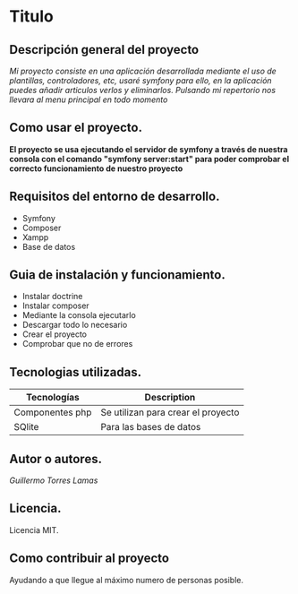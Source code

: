 # Titulo

## Descripción general del proyecto

*Mi proyecto consiste en una aplicación desarrollada mediante el uso de plantillas, controladores, etc, usaré symfony para ello, en la aplicación puedes añadir articulos verlos y eliminarlos. Pulsando mi repertorio nos llevara al menu principal en todo momento*

## Como usar el proyecto.

**El proyecto se usa ejecutando el servidor de symfony a través de nuestra consola con el comando "symfony server:start" para poder comprobar el correcto funcionamiento de nuestro proyecto**


## Requisitos del entorno de desarrollo.

- Symfony
- Composer
- Xampp
- Base de datos

## Guia de instalación y funcionamiento.

- Instalar doctrine
- Instalar composer
- Mediante la consola ejecutarlo
- Descargar todo lo necesario
- Crear el proyecto
- Comprobar que no de errores


## Tecnologias utilizadas.

| Tecnologías | Description |
| ----------- | ----------- |
| Componentes php | Se utilizan para crear el proyecto |
| SQlite | Para las bases de datos |

## Autor o autores.

*Guillermo Torres Lamas*


## Licencia.

Licencia MIT.

## Como contribuir al proyecto

Ayudando a que llegue al máximo numero de personas posible.